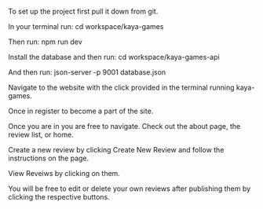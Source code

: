 To set up the project first pull it down from git.

In your terminal run: cd workspace/kaya-games

Then run: npm run dev

Install the database and then run: cd workspace/kaya-games-api

And then run:  json-server -p 9001 database.json

Navigate to the website with the click provided in the terminal running kaya-games.

Once in register to become a part of the site.

Once you are in you are free to navigate. Check out the about page, the review list, or home.

Create a new review by clicking Create New Review and follow the instructions on the page.

View Reveiws by clicking on them.

You will be free to edit or delete your own reviews after publishing them by clicking the respective buttons.


